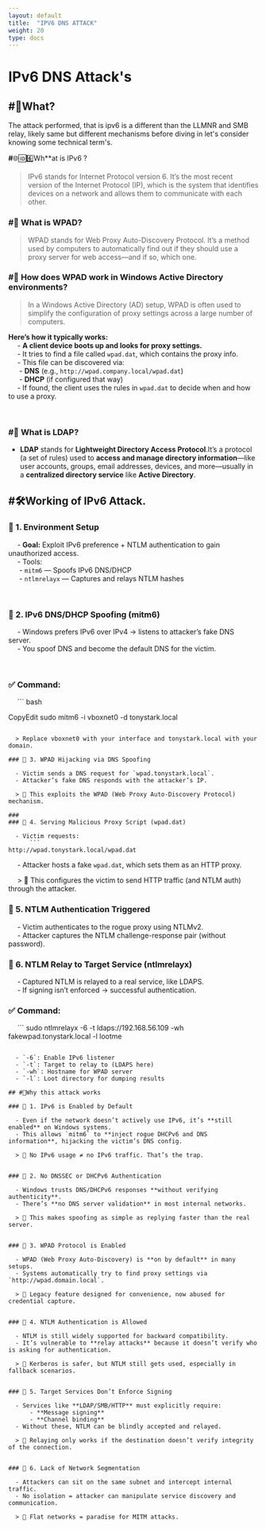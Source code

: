 ```yaml
---
layout: default
title:  "IPV6 DNS ATTACK"
weight: 20
type: docs
---
```


# IPv6 DNS Attack's   
## #🤔What?   
   
The attack performed, that is ipv6 is a different than the LLMNR and SMB relay, likely same but different mechanisms before diving in let's consider knowing some technical term's.   
   
**#**🌐🆔6️⃣Wh**at is IPv6 ?   
> IPv6 stands for Internet Protocol version 6. It’s the most recent version of the Internet Protocol (IP), which is the system that identifies devices on a network and allows them to communicate with each other.   

   
### #🧭 What is WPAD?   
> WPAD stands for Web Proxy Auto-Discovery Protocol. It’s a method used by computers to automatically find out if they should use a proxy server for web access—and if so, which one.   

   
### #🏢 How does WPAD work in Windows Active Directory environments?   
> In a Windows Active Directory (AD) setup, WPAD is often used to simplify the configuration of proxy settings across a large number of computers.   

   
**Here’s how it typically works:**   
  - **A client device boots up and looks for proxy settings.**   
  - It tries to find a file called `wpad.dat`, which contains the proxy info.   
  - This file can be discovered via:   
      - **DNS** (e.g., `http://wpad.company.local/wpad.dat`)   
      - **DHCP** (if configured that way)   
  - If found, the client uses the rules in `wpad.dat` to decide when and how to use a proxy.   
   
     
### #🧾 What is LDAP?   
   
- **LDAP** stands for **Lightweight Directory Access Protocol**.It’s a protocol (a set of rules) used to **access and manage directory information**—like user accounts, groups, email addresses, devices, and more—usually in a **centralized directory service** like **Active Directory**.   
   
   
## #🛠️Working of IPv6 Attack.   
   
### 🔹 1. Environment Setup   
   
  - **Goal:** Exploit IPv6 preference + NTLM authentication to gain unauthorized access.   
  - Tools:   
      - `mitm6` — Spoofs IPv6 DNS/DHCP   
      - `ntlmrelayx` — Captures and relays NTLM hashes   
   
         
### 🔹 2. IPv6 DNS/DHCP Spoofing (mitm6)   
   
  - Windows prefers IPv6 over IPv4 → listens to attacker’s fake DNS server.   
  - You spoof DNS and become the default DNS for the victim.   
   
     
### ✅ Command:   
   
  ```
bash

CopyEdit
sudo mitm6 -i vboxnet0 -d tonystark.local
```
   
  > Replace vboxnet0 with your interface and tonystark.local with your domain.   

### 🔹 3. WPAD Hijacking via DNS Spoofing   
   
  - Victim sends a DNS request for `wpad.tonystark.local`.   
  - Attacker’s fake DNS responds with the attacker’s IP.   
   
  > 📌 This exploits the WPAD (Web Proxy Auto-Discovery Protocol) mechanism.   

###    
### 🔹 4. Serving Malicious Proxy Script (wpad.dat)   
   
  - Victim requests:   
      ```
http://wpad.tonystark.local/wpad.dat

```
  - Attacker hosts a fake `wpad.dat`, which sets them as an HTTP proxy.   
   
  > 📌 This configures the victim to send HTTP traffic (and NTLM auth) through the attacker.   

###    
### 🔹 5. NTLM Authentication Triggered   
   
  - Victim authenticates to the rogue proxy using NTLMv2.   
  - Attacker captures the NTLM challenge-response pair (without password).   
   
### 🔹 6. NTLM Relay to Target Service (ntlmrelayx)   
   
  - Captured NTLM is relayed to a real service, like LDAPS.   
  - If signing isn’t enforced → successful authentication.   
   
### ✅ Command:   
   
  ```
sudo ntlmrelayx -6 -t ldaps://192.168.56.109 -wh fakewpad.tonystark.local -l lootme

```
   
  - `-6`: Enable IPv6 listener   
  - `-t`: Target to relay to (LDAPS here)   
  - `-wh`: Hostname for WPAD server   
  - `-l`: Loot directory for dumping results   
   
## #🧐Why this attack works   
   
### 🔻 1. IPv6 is Enabled by Default   
   
  - Even if the network doesn’t actively use IPv6, it’s **still enabled** on Windows systems.   
  - This allows `mitm6` to **inject rogue DHCPv6 and DNS information**, hijacking the victim’s DNS config.   
   
  > 📌 No IPv6 usage ≠ no IPv6 traffic. That’s the trap.   

   
### 🔻 2. No DNSSEC or DHCPv6 Authentication   
   
  - Windows trusts DNS/DHCPv6 responses **without verifying authenticity**.   
  - There’s **no DNS server validation** in most internal networks.   
   
  > 📌 This makes spoofing as simple as replying faster than the real server.   

   
### 🔻 3. WPAD Protocol is Enabled   
   
  - WPAD (Web Proxy Auto-Discovery) is **on by default** in many setups.   
  - Systems automatically try to find proxy settings via `http://wpad.domain.local`.   
   
  > 📌 Legacy feature designed for convenience, now abused for credential capture.   

   
### 🔻 4. NTLM Authentication is Allowed   
   
  - NTLM is still widely supported for backward compatibility.   
  - It’s vulnerable to **relay attacks** because it doesn’t verify who is asking for authentication.   
   
  > 📌 Kerberos is safer, but NTLM still gets used, especially in fallback scenarios.   

   
### 🔻 5. Target Services Don’t Enforce Signing   
   
  - Services like **LDAP/SMB/HTTP** must explicitly require:   
      - **Message signing**   
      - **Channel binding**   
  - Without these, NTLM can be blindly accepted and relayed.   
   
  > 📌 Relaying only works if the destination doesn’t verify integrity of the connection.   

   
### 🔻 6. Lack of Network Segmentation   
   
  - Attackers can sit on the same subnet and intercept internal traffic.   
  - No isolation = attacker can manipulate service discovery and communication.   
   
  > 📌 Flat networks = paradise for MITM attacks.   

